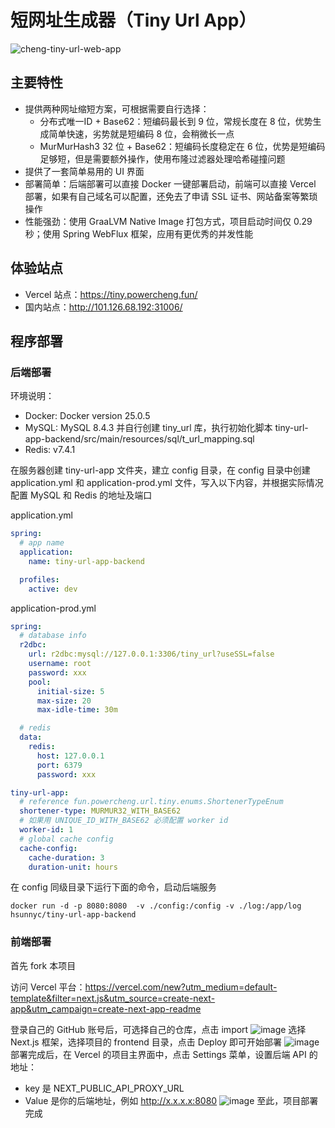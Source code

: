 # 短网址生成器（Tiny Url App）
![cheng-tiny-url-web-app](https://github.com/user-attachments/assets/d26d18ca-5608-4dd2-a021-9d52617583c7)
## 主要特性
- 提供两种网址缩短方案，可根据需要自行选择：
  - 分布式唯一ID + Base62：短编码最长到 9 位，常规长度在 8 位，优势生成简单快速，劣势就是短编码 8 位，会稍微长一点
  - MurMurHash3 32 位 + Base62：短编码长度稳定在 6 位，优势是短编码足够短，但是需要额外操作，使用布隆过滤器处理哈希碰撞问题
- 提供了一套简单易用的 UI 界面
- 部署简单：后端部署可以直接 Docker 一键部署启动，前端可以直接 Vercel 部署，如果有自己域名可以配置，还免去了申请 SSL 证书、网站备案等繁琐操作
- 性能强劲：使用 GraaLVM Native Image 打包方式，项目启动时间仅 0.29 秒；使用 Spring WebFlux 框架，应用有更优秀的并发性能
## 体验站点
- Vercel 站点：https://tiny.powercheng.fun/
- 国内站点：http://101.126.68.192:31006/
## 程序部署
### 后端部署
环境说明：
- Docker: Docker version 25.0.5
- MySQL: MySQL 8.4.3 并自行创建 tiny_url 库，执行初始化脚本 tiny-url-app-backend/src/main/resources/sql/t_url_mapping.sql
- Redis: v7.4.1

在服务器创建 tiny-url-app 文件夹，建立 config 目录，在 config 目录中创建 application.yml 和 application-prod.yml 文件，写入以下内容，并根据实际情况配置 MySQL 和 Redis 的地址及端口

application.yml
```yml
spring:
  # app name
  application:
    name: tiny-url-app-backend

  profiles:
    active: dev
```
application-prod.yml
```yml
spring:
  # database info
  r2dbc:
    url: r2dbc:mysql://127.0.0.1:3306/tiny_url?useSSL=false
    username: root
    password: xxx
    pool:
      initial-size: 5
      max-size: 20
      max-idle-time: 30m

  # redis
  data:
    redis:
      host: 127.0.0.1
      port: 6379
      password: xxx

tiny-url-app:
  # reference fun.powercheng.url.tiny.enums.ShortenerTypeEnum
  shortener-type: MURMUR32_WITH_BASE62
  # 如果用 UNIQUE_ID_WITH_BASE62 必须配置 worker id
  worker-id: 1
  # global cache config
  cache-config:
    cache-duration: 3
    duration-unit: hours
```
在 config 同级目录下运行下面的命令，启动后端服务
```shell
docker run -d -p 8080:8080  -v ./config:/config -v ./log:/app/log hsunnyc/tiny-url-app-backend
```
### 前端部署
首先 fork 本项目

访问 Vercel 平台：https://vercel.com/new?utm_medium=default-template&filter=next.js&utm_source=create-next-app&utm_campaign=create-next-app-readme

登录自己的 GitHub 账号后，可选择自己的仓库，点击 import
![image](https://github.com/user-attachments/assets/c4197f47-f4ff-4467-923b-69d17219f847)
选择 Next.js 框架，选择项目的 frontend 目录，点击 Deploy 即可开始部署
![image](https://github.com/user-attachments/assets/38b65488-c4eb-4fab-83ec-2d104fd9e9be)
部署完成后，在 Vercel 的项目主界面中，点击 Settings 菜单，设置后端 API 的地址：
- key 是 NEXT_PUBLIC_API_PROXY_URL
- Value 是你的后端地址，例如 http://x.x.x.x:8080
![image](https://github.com/user-attachments/assets/f09df23d-9ac6-41ec-b962-1082f0a46c88)
至此，项目部署完成



